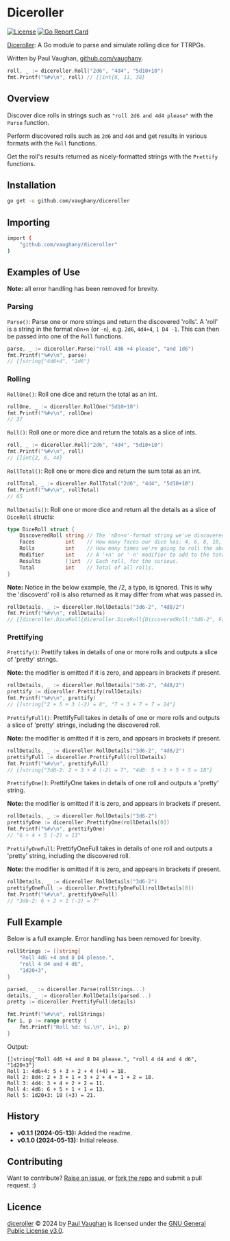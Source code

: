 # Diceroller

[![License](https://img.shields.io/badge/Licence-GNU%20GPL%20v3-blue)](COPYING)
[![Go Report Card](https://goreportcard.com/badge/github.com/vaughany/diceroller)](https://goreportcard.com/report/github.com/vaughany/diceroller)

[Diceroller](https://github.com/vaughany/diceroller): A Go module to parse and simulate rolling dice for TTRPGs.

Written by Paul Vaughan, [github.com/vaughany](https://github.com/vaughany).

```go
roll, _ := diceroller.Roll("2d6", "4d4", "5d10+10")
fmt.Printf("%#v\n", roll) // []int{8, 11, 38}
```


## Overview

Discover dice rolls in strings such as `"roll 2d6 and 4d4 please"` with the `Parse` function.

Perform discovered rolls such as `2d6` and `4d4` and get results in various formats with the `Roll` functions.

Get the roll's results returned as nicely-formatted strings with the `Prettify` functions.


## Installation

```bash
go get -u github.com/vaughany/diceroller
```


## Importing

```bash
import (
    "github.com/vaughany/diceroller"
)
```


## Examples of Use

**Note:** all error handling has been removed for brevity.


### Parsing

`Parse()`: Parse one or more strings and return the discovered 'rolls'. A 'roll' is a string in the format `nDn+n` (or `-n`), e.g. `2d6`, `4d4+4`, `1 D4 -1`.  This can then be passed into one of the `Roll` functions.

```go
parse, _ := diceroller.Parse("roll 4d6 +4 please", "and 1d6")
fmt.Printf("%#v\n", parse)
// []string{"4d6+4", "1d6"}
```


### Rolling 

`RollOne()`: Roll one dice and return the total as an int.

```go
rollOne, _ := diceroller.RollOne("5d10+10")
fmt.Printf("%#v\n", rollOne)
// 37
```


`Roll()`: Roll one or more dice and return the totals as a slice of ints.

```go
roll, _ := diceroller.Roll("2d6", "4d4", "5d10+10")
fmt.Printf("%#v\n", roll)
// []int{2, 6, 44}
```


`RollTotal()`: Roll one or more dice and return the sum total as an int.

```go
rollTotal, _ := diceroller.RollTotal("2d6", "4d4", "5d10+10")
fmt.Printf("%#v\n", rollTotal)
// 65
```


`RollDetails()`: Roll one or more dice and return all the details as a slice of `DiceRoll` structs:

```go
type DiceRoll struct {
	DiscoveredRoll string // The 'nDn+n'-format string we've discovered and are processing.
	Faces          int    // How many faces our dice has: 4, 6, 8, 10, 12 and 20 are common, but we can handle up to 99,999.
	Rolls          int    // How many times we're going to roll the above dice.
	Modifier       int    // A '+n' or '-n' modifier to add to the total, or 0.
	Results        []int  // Each roll, for the curious.
	Total          int    // Total of all rolls.
}
```

**Note:** Notice in the below example, the /2, a typo, is ignored. This is why the 'discoverd' roll is also returned as it may differ from what was passed in.

```go
rollDetails, _ := diceroller.RollDetails("3d6-2", "4d8/2")
fmt.Printf("%#v\n", rollDetails)
// []diceroller.DiceRoll{diceroller.DiceRoll{DiscoveredRoll:"3d6-2", Faces:6, Rolls:3, Modifier:-2, Results:[]int{2, 2, 1}, Total:3}, diceroller.DiceRoll{DiscoveredRoll:"4d8", Faces:8, Rolls:4, Modifier:0, Results:[]int{2, 3, 3, 7}, Total:15}}
```


### Prettifying

`Prettify()`: Prettify takes in details of one or more rolls and outputs a slice of 'pretty' strings.

**Note:** the modifier is omitted if it is zero, and appears in brackets if present.

```go
rollDetails, _ := diceroller.RollDetails("3d6-2", "4d8/2")
prettify := diceroller.Prettify(rollDetails)
fmt.Printf("%#v\n", prettify)
// []string{"2 + 5 + 3 (-2) = 8", "7 + 3 + 7 + 7 = 24"}
```


`PrettifyFull()`: PrettifyFull takes in details of one or more rolls and outputs a slice of 'pretty' strings, including the discovered roll.

**Note:** the modifier is omitted if it is zero, and appears in brackets if present.

```go
rollDetails, _ := diceroller.RollDetails("3d6-2", "4d8/2")
prettifyFull := diceroller.PrettifyFull(rollDetails)
fmt.Printf("%#v\n", prettifyFull)
// []string{"3d6-2: 2 + 3 + 4 (-2) = 7", "4d8: 5 + 3 + 5 + 5 = 18"}
```


`PrettifyOne()`: PrettifyOne takes in details of one roll and outputs a 'pretty' string.

**Note:** the modifier is omitted if it is zero, and appears in brackets if present.

```go
rollDetails, _ := diceroller.RollDetails("3d6-2")
prettifyOne := diceroller.PrettifyOne(rollDetails[0])
fmt.Printf("%#v\n", prettifyOne)
// "6 + 4 + 5 (-2) = 13"
```


`PrettifyOneFull`: PrettifyOneFull takes in details of one roll and outputs a 'pretty' string, including the discovered roll.

**Note:** the modifier is omitted if it is zero, and appears in brackets if present.

```go
rollDetails, _ := diceroller.RollDetails("3d6-2")
prettifyOneFull := diceroller.PrettifyOneFull(rollDetails[0])
fmt.Printf("%#v\n", prettifyOneFull)
// "3d6-2: 6 + 2 + 1 (-2) = 7"
```

## Full Example

Below is a full example. Error handling has been removed for brevity.

```go
rollStrings := []string{
    "Roll 4d6 +4 and 8 D4 please.",
    "roll 4 d4 and 4 d6",
    "1d20+3",
}

parsed, _ := diceroller.Parse(rollStrings...)
details, _ := diceroller.RollDetails(parsed...)
pretty := diceroller.PrettifyFull(details)

fmt.Printf("%#v\n", rollStrings)
for i, p := range pretty {
    fmt.Printf("Roll %d: %s.\n", i+1, p)
}
```

Output:

```
[]string{"Roll 4d6 +4 and 8 D4 please.", "roll 4 d4 and 4 d6", "1d20+3"}
Roll 1: 4d6+4: 5 + 3 + 2 + 4 (+4) = 18.
Roll 2: 8d4: 2 + 3 + 1 + 3 + 2 + 4 + 1 + 2 = 18.
Roll 3: 4d4: 3 + 4 + 2 + 2 = 11.
Roll 4: 4d6: 6 + 5 + 1 + 1 = 13.
Roll 5: 1d20+3: 18 (+3) = 21.
```


## History

* **v0.1.1 (2024-05-13):** Added the readme.
* **v0.1.0 (2024-05-13):** Initial release.


## Contributing

Want to contribute?  [Raise an issue](https://github.com/vaughany/diceroller/issues/new), or [fork the repo](https://github.com/vaughany/diceroller/fork) and submit a pull request. :)


## Licence

[diceroller](https://github.com/vaughany/diceroller) © 2024 by [Paul Vaughan](https://github.com/vaughany) is licensed under the [GNU General Public License v3.0](https://choosealicense.com/licenses/gpl-3.0/).
